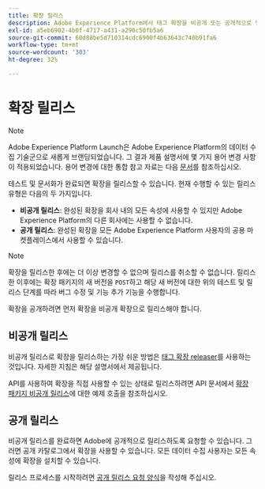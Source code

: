 ```yaml
---
title: 확장 릴리스
description: Adobe Experience Platform에서 태그 확장을 비공개 또는 공개적으로 릴리스하는 방법을 알아봅니다.
exl-id: a5eb6902-4b0f-4717-a431-a290c50fb5a6
source-git-commit: 60d88be5d710314cdc6900f4b63643c740b91fa6
workflow-type: tm+mt
source-wordcount: '303'
ht-degree: 32%

---
```


# 확장 릴리스

>[!NOTE]
>
>Adobe Experience Platform Launch은 Adobe Experience Platform의 데이터 수집 기술군으로 새롭게 브랜딩되었습니다. 그 결과 제품 설명서에 몇 가지 용어 변경 사항이 적용되었습니다. 용어 변경에 대한 통합 참고 자료는 다음 [문서](../../term-updates.md)를 참조하십시오.

테스트 및 문서화가 완료되면 확장을 릴리스할 수 있습니다. 현재 수행할 수 있는 릴리스 유형은 다음의 두 가지입니다.

- **비공개 릴리스**: 완성된 확장을 회사 내의 모든 속성에 사용할 수 있지만 Adobe Experience Platform의 다른 회사에는 사용할 수 없습니다.
- **공개 릴리스**: 완성된 확장을 모든 Adobe Experience Platform 사용자의 공용 마켓플레이스에서 사용할 수 있습니다.

>[!NOTE]
>
>확장을 릴리스한 후에는 더 이상 변경할 수 없으며 릴리스를 취소할 수 없습니다.  릴리스한 이후에는 확장 패키지의 새 버전을 `POST`하고 해당 새 버전에 대한 위의 테스트 및 릴리스 단계를 따라 버그 수정 및 기능 추가 기능을 수행합니다.

확장을 공개하려면 먼저 확장을 비공개 확장으로 릴리스해야 합니다.

## 비공개 릴리스

비공개 릴리스로 확장을 릴리스하는 가장 쉬운 방법은 [태그 확장 releaser](https://www.npmjs.com/package/@adobe/reactor-releaser)를 사용하는 것입니다. 자세한 지침은 해당 설명서에서 제공됩니다.

API를 사용하여 확장을 직접 사용할 수 있는 상태로 릴리스하려면 API 문서에서 [확장 패키지 비공개 릴리스](../../api/endpoints/extension-packages.md/#private-release)에 대한 예제 호출을 참조하십시오.

## 공개 릴리스

비공개 릴리스를 완료하면 Adobe에 공개적으로 릴리스하도록 요청할 수 있습니다.  그러면 공개 카탈로그에서 확장을 사용할 수 있습니다. 모든 데이터 수집 사용자는 모든 속성에 확장을 설치할 수 있습니다.

릴리스 프로세스를 시작하려면 [공개 릴리스 요청 양식](https://www.feedbackprogram.adobe.com/c/r/DCExtensionReleaseRequest)을 작성해 주십시오.
